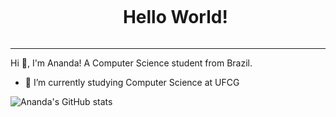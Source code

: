 <!--título-->
<div id="user-content-toc">
  <ul align="center">
    <summary><h1 style="display: inline-block">Hello World!</h1></summary>
</div>
    
---
    
<!-- Presentation -->
<p>
  Hi 👋, I'm Ananda! A Computer Science student from Brazil.

  - 🌱 I’m currently studying Computer Science at UFCG
</p>

![Ananda's GitHub stats](https://github-readme-stats-lyart-mu.vercel.app/api?username=4nandaw&show_icons=true&theme=dark)
